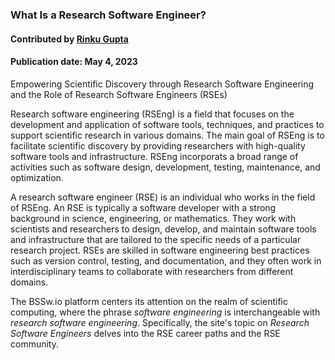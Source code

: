 ### What Is a Research Software Engineer?
#### Contributed by [Rinku Gupta](https://github.com/rinkug)
#### Publication date: May 4, 2023

<!--- deck start --->
Empowering Scientific Discovery through Research Software Engineering and the Role of Research Software Engineers (RSEs)
<!--- deck end --->

<!--- body start --->
Research software engineering (RSEng) is a field that focuses on the development and application of software tools, techniques, and practices to support scientific research in various domains. The main goal of RSEng is to facilitate scientific discovery by providing researchers with high-quality software tools and infrastructure. RSEng incorporats a broad range of activities such as software design, development, testing, maintenance, and optimization.

A research software engineer (RSE) is an individual who works in the field of RSEng. An RSE is typically a software developer with a strong background in science, engineering, or mathematics. They work with scientists and researchers to design, develop, and maintain software tools and infrastructure that are tailored to the specific needs of a particular research project. RSEs are skilled in software engineering best practices such as version control, testing, and documentation, and they often work in interdisciplinary teams to collaborate with researchers from different domains.

The BSSw.io platform centers its attention on the realm of scientific computing, where the phrase *software engineering* is interchangeable with 
*research software engineering*. Specifically, the site's topic on *Research Software Engineers* delves into the RSE career paths and the RSE community.

<!--- body end  --->

 
<!---
Publish: yes
Pinned: yes
Topics: research software engineers
RSS update: 2023-05-04
--->
